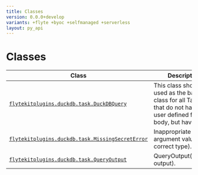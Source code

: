 ```yaml
---
title: Classes
version: 0.0.0+develop
variants: +flyte +byoc +selfmanaged +serverless
layout: py_api
---
```


# Classes

| Class | Description |
|-|-|
| [`flytekitplugins.duckdb.task.DuckDBQuery`](../packages/flytekitplugins.duckdb.task#flytekitpluginsduckdbtaskduckdbquery) |This class should be used as the base class for all Tasks that do not have a user defined function body, but have. |
| [`flytekitplugins.duckdb.task.MissingSecretError`](../packages/flytekitplugins.duckdb.task#flytekitpluginsduckdbtaskmissingsecreterror) |Inappropriate argument value (of correct type). |
| [`flytekitplugins.duckdb.task.QueryOutput`](../packages/flytekitplugins.duckdb.task#flytekitpluginsduckdbtaskqueryoutput) |QueryOutput(counter, output). |
